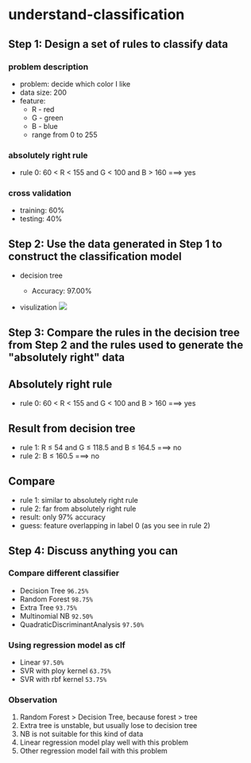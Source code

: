 # understand-classification

## Step 1: Design a set of rules to classify data

### problem description
* problem: decide which color I like
* data size: 200
* feature:
    * R - red
    * G - green
    * B - blue
    * range from 0 to 255

### absolutely right rule
* rule 0: 60 < R < 155 and G < 100 and B > 160 ===> yes

### cross validation

* training: 60%
* testing: 40%

## Step 2: Use the data generated in Step 1 to construct the classification model

* decision tree
    * Accuracy: 97.00%

* visulization
![](https://i.imgur.com/1vei3ft.png)

## Step 3: Compare the rules in the decision tree from Step 2 and the rules used to generate the "absolutely right" data

## Absolutely right rule
* rule 0: 60 < R < 155 and G < 100 and B > 160 ===> yes


## Result from decision tree
* rule 1: R ≤ 54 and G ≤ 118.5 and B ≤ 164.5 ===> no
* rule 2: B ≤ 160.5 ===> no

## Compare
* rule 1: similar to absolutely right rule
* rule 2: far from absolutely right rule
* result: only 97% accuracy
* guess: feature overlapping in label 0 (as you see in rule 2)

## Step 4: Discuss anything you can

### Compare different classifier

* Decision Tree `96.25%`
* Random Forest `98.75%`
* Extra Tree `93.75%`
* Multinomial NB `92.50%`
* QuadraticDiscriminantAnalysis `97.50%`

### Using regression model as clf

* Linear `97.50%`
* SVR with ploy kernel `63.75%`
* SVR with rbf kernel `53.75%`

### Observation

1. Random Forest > Decision Tree, because forest > tree
2. Extra tree is unstable, but usually lose to decision tree
3. NB is not suitable for this kind of data
4. Linear regression model play well with this problem
5. Other regression model fail with this problem